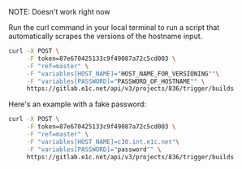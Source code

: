 NOTE: Doesn't work right now

Run the curl command in your local terminal to run a script that automatically
scrapes the versions of the hostname input. 

```.sh
curl -X POST \
     -F token=87e670425133c9f49087a72c5cd003 \
     -F "ref=master" \
     -F "variables[HOST_NAME]="HOST_NAME_FOR_VERSIONING""\
     -F "variables[PASSWORD]="PASSWORD_OF_HOSTNAME"" \
     https://gitlab.e1c.net/api/v3/projects/836/trigger/builds
```

Here's an example with a fake password:
```.sh
curl -X POST \
     -F token=87e670425133c9f49087a72c5cd003 \
     -F "ref=master" \
     -F "variables[HOST_NAME]=c30.int.e1c.net"\
     -F "variables[PASSWORD]="password"" \
     https://gitlab.e1c.net/api/v3/projects/836/trigger/builds
```